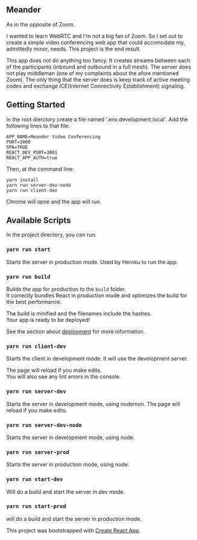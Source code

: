 ## Meander
As in the opposite of Zoom.


I wanted to learn WebRTC and I'm not a big fan of Zoom. So I set out to create a simple video conferencing web app that could accomodate my, admittedly minor, needs. This project is the end result.

This app does not do anything too fancy. It creates streams between each of the participants (inbound and outbound in a full mesh). The server does not play middleman (one of my complaints about the afore mentioned Zoom). The only thing that the server does is keep track of active meeting codes and exchange ICE(Internet Connectivity Establishment) signaling.

## Getting Started

In the root dierctory create a file named '.env.development.local'. Add the following lines to that file:

```
APP_NAME=Meander Video Conferencing
PORT=3000
SPA=TRUE
REACT_DEV_PORT=3001
REACT_APP_AUTH=true
```
Then, at the command line:

```
yarn install
yarn run server-dev-node
yarn run client-dev
```

Chrome will opne and the app will run.

## Available Scripts

In the project directory, you can run:

### `yarn run start`

Starts the server in production mode. Used by Heroku to run the app.

### `yarn run build`

Builds the app for production to the `build` folder.<br />
It correctly bundles React in production mode and optimizes the build for the best performance.

The build is minified and the filenames include the hashes.<br />
Your app is ready to be deployed!

See the section about [deployment](https://facebook.github.io/create-react-app/docs/deployment) for more information.

### `yarn run client-dev`

Starts the client in development mode. It will use the development server. 

The page will reload if you make edits.<br />
You will also see any lint errors in the console.

### `yarn run server-dev`

Starts the server in development mode, using nodemon. The page will reload if you make edits.


### `yarn run server-dev-node`
Starts the server in development mode, using node. 

### `yarn run server-prod`
Starts the server in production mode, using node. 

### `yarn run start-dev`

Will do a build and start the server in dev mode.

### `yarn run start-prod`

will do a build and start the server in production mode.

This project was bootstrapped with [Create React App](https://github.com/facebook/create-react-app).


